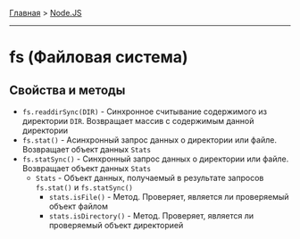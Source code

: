 [Главная](../README.md#readme) > [Node.JS](./README_NODEJS.md#readme)

***

# fs (Файловая система)

## Свойства и методы

* `fs.readdirSync(DIR)` - Синхронное считывание содержимого из директории `DIR`. Возвращает массив с содержимым данной директории
* `fs.stat()` - Асинхронный запрос данных о директории или файле. Возвращает объект данных `Stats`
* `fs.statSync()` - Синхронный запрос данных о директории или файле. Возвращает объект данных `Stats`
  * `Stats` - Объект данных, получаемый в результате запросов `fs.stat()` и `fs.statSync()`
    * `stats.isFile()` - Метод. Проверяет, является ли проверяемый объект файлом
    * `stats.isDirectory()` - Метод. Проверяет, является ли проверяемый объект директорией